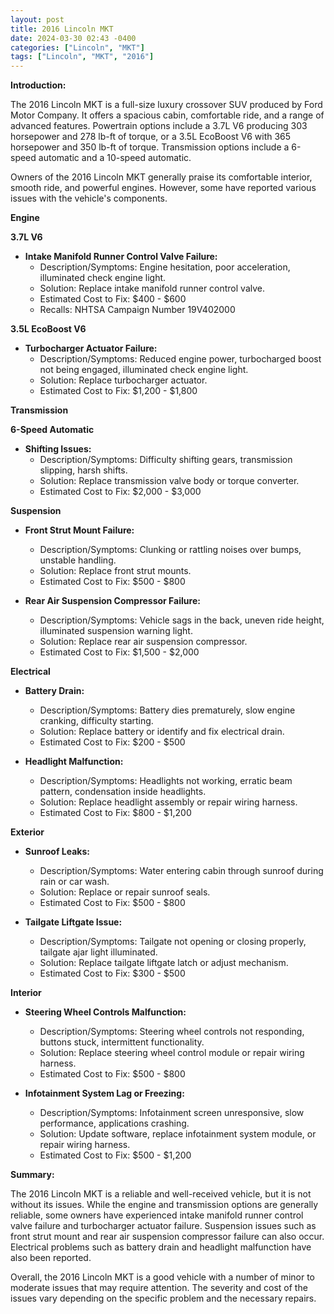 ```yaml
---
layout: post
title: 2016 Lincoln MKT
date: 2024-03-30 02:43 -0400
categories: ["Lincoln", "MKT"]
tags: ["Lincoln", "MKT", "2016"]
---
```

**Introduction:**

The 2016 Lincoln MKT is a full-size luxury crossover SUV produced by Ford Motor Company. It offers a spacious cabin, comfortable ride, and a range of advanced features. Powertrain options include a 3.7L V6 producing 303 horsepower and 278 lb-ft of torque, or a 3.5L EcoBoost V6 with 365 horsepower and 350 lb-ft of torque. Transmission options include a 6-speed automatic and a 10-speed automatic.

Owners of the 2016 Lincoln MKT generally praise its comfortable interior, smooth ride, and powerful engines. However, some have reported various issues with the vehicle's components.

**Engine**

**3.7L V6**

* **Intake Manifold Runner Control Valve Failure:**
    * Description/Symptoms: Engine hesitation, poor acceleration, illuminated check engine light.
    * Solution: Replace intake manifold runner control valve.
    * Estimated Cost to Fix: $400 - $600
    * Recalls: NHTSA Campaign Number 19V402000

**3.5L EcoBoost V6**

* **Turbocharger Actuator Failure:**
    * Description/Symptoms: Reduced engine power, turbocharged boost not being engaged, illuminated check engine light.
    * Solution: Replace turbocharger actuator.
    * Estimated Cost to Fix: $1,200 - $1,800

**Transmission**

**6-Speed Automatic**

* **Shifting Issues:**
    * Description/Symptoms: Difficulty shifting gears, transmission slipping, harsh shifts.
    * Solution: Replace transmission valve body or torque converter.
    * Estimated Cost to Fix: $2,000 - $3,000

**Suspension**

* **Front Strut Mount Failure:**
    * Description/Symptoms: Clunking or rattling noises over bumps, unstable handling.
    * Solution: Replace front strut mounts.
    * Estimated Cost to Fix: $500 - $800

* **Rear Air Suspension Compressor Failure:**
    * Description/Symptoms: Vehicle sags in the back, uneven ride height, illuminated suspension warning light.
    * Solution: Replace rear air suspension compressor.
    * Estimated Cost to Fix: $1,500 - $2,000

**Electrical**

* **Battery Drain:**
    * Description/Symptoms: Battery dies prematurely, slow engine cranking, difficulty starting.
    * Solution: Replace battery or identify and fix electrical drain.
    * Estimated Cost to Fix: $200 - $500

* **Headlight Malfunction:**
    * Description/Symptoms: Headlights not working, erratic beam pattern, condensation inside headlights.
    * Solution: Replace headlight assembly or repair wiring harness.
    * Estimated Cost to Fix: $800 - $1,200

**Exterior**

* **Sunroof Leaks:**
    * Description/Symptoms: Water entering cabin through sunroof during rain or car wash.
    * Solution: Replace or repair sunroof seals.
    * Estimated Cost to Fix: $500 - $800

* **Tailgate Liftgate Issue:**
    * Description/Symptoms: Tailgate not opening or closing properly, tailgate ajar light illuminated.
    * Solution: Replace tailgate liftgate latch or adjust mechanism.
    * Estimated Cost to Fix: $300 - $500

**Interior**

* **Steering Wheel Controls Malfunction:**
    * Description/Symptoms: Steering wheel controls not responding, buttons stuck, intermittent functionality.
    * Solution: Replace steering wheel control module or repair wiring harness.
    * Estimated Cost to Fix: $500 - $800

* **Infotainment System Lag or Freezing:**
    * Description/Symptoms: Infotainment screen unresponsive, slow performance, applications crashing.
    * Solution: Update software, replace infotainment system module, or repair wiring harness.
    * Estimated Cost to Fix: $500 - $1,200

**Summary:**

The 2016 Lincoln MKT is a reliable and well-received vehicle, but it is not without its issues. While the engine and transmission options are generally reliable, some owners have experienced intake manifold runner control valve failure and turbocharger actuator failure. Suspension issues such as front strut mount and rear air suspension compressor failure can also occur. Electrical problems such as battery drain and headlight malfunction have also been reported.

Overall, the 2016 Lincoln MKT is a good vehicle with a number of minor to moderate issues that may require attention. The severity and cost of the issues vary depending on the specific problem and the necessary repairs.
